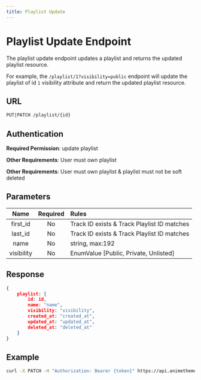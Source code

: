 ```yaml
---
title: Playlist Update
---
```


# Playlist Update Endpoint

The playlist update endpoint updates a playlist and returns the updated playlist resource.

For example, the `/playlist/1?visibility=public` endpoint will update the playlist of id `1` visibility attribute and return the updated playlist resource.

## URL

```sh
PUT|PATCH /playlist/{id}
```

## Authentication

**Required Permission**: update playlist

**Other Requirements**: User must own playlist

**Other Requirements**: User must own playlist & playlist must not be soft deleted

## Parameters

| Name       | Required | Rules                                       |
| :--------: | :------: | :------------------------------------------ |
| first_id   | No       | Track ID exists & Track Playlist ID matches |
| last_id    | No       | Track ID exists & Track Playlist ID matches |
| name       | No       | string, max:192                             |
| visibility | No       | EnumValue [Public, Private, Unlisted]       |

## Response

```json
{
    playlist: {
        id: id,
        name: "name",
        visibility: "visibility",
        created_at: "created_at",
        updated_at: "updated_at",
        deleted_at: "deleted_at"
    }
}
```

## Example

```bash
curl -X PATCH -H "Authorization: Bearer {token}" https://api.animethemes.moe/playlist/1
```